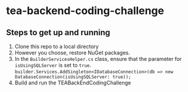 # tea-backend-coding-challenge

## Steps to get up and running
1. Clone this repo to a local directory
2. However you choose, restore NuGet packages.
3. In the `BuilderServicesHelper.cs` class, ensure that the parameter for `isUsingSQLServer` is set to `true`.
    `builder.Services.AddSingleton<IDatabaseConnection>(db => new DatabaseConnection(isUsingSQLServer: true));`
4. Build and run the TEABackEndCodingChallenge